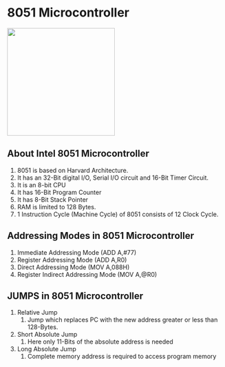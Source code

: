 # 8051 Microcontroller
<img src="https://www.elprocus.com/wp-content/uploads/2013/02/12.jpg" width="250">

## About Intel 8051 Microcontroller
1. 8051 is based on Harvard Architecture.
1. It has an 32-Bit digital I/O, Serial I/O circuit and 16-Bit Timer Circuit.
1. It is an 8-bit CPU
1. It has 16-Bit Program Counter
1. It has 8-Bit Stack Pointer
1. RAM is limited to 128 Bytes.
1. 1 Instruction Cycle (Machine Cycle) of 8051 consists of 12 Clock Cycle.


## Addressing Modes in 8051 Microcontroller
1. Immediate Addressing Mode (ADD A,#77)
1. Register Addressing Mode (ADD A,R0)
1. Direct Addressing Mode (MOV A,088H)
1. Register Indirect Addressing Mode (MOV A,@R0)


## JUMPS in 8051 Microcontroller
1. Relative Jump
    1. Jump which replaces PC with the new address greater or less than 128-Bytes.
1. Short Absolute Jump
    1. Here only 11-Bits of the absolute address is needed
1. Long Absolute Jump
    1. Complete memory address is required to access program memory

